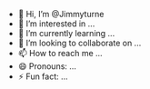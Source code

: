 - 👋 Hi, I’m @Jimmyturne
- 👀 I’m interested in ...
- 🌱 I’m currently learning ...
- 💞️ I’m looking to collaborate on ...
- 📫 How to reach me ...
- 😄 Pronouns: ...
- ⚡ Fun fact: ...

<!---
Jimmyturne/Jimmyturne is a ✨ special ✨ repository because its `README.md` (this file) appears on your GitHub profile.
You can click the Preview link to take a look at your changes.
--->
